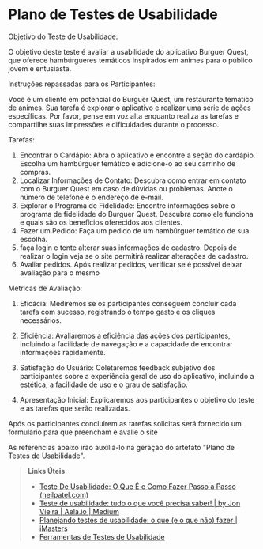 # Plano de Testes de Usabilidade

Objetivo do Teste de Usabilidade: 

O objetivo deste teste é avaliar a usabilidade do aplicativo Burguer Quest, que oferece hambúrgueres temáticos inspirados em animes para o público jovem e entusiasta. 

Instruções repassadas para os Participantes: 

Você é um cliente em potencial do Burguer Quest, um restaurante temático de animes. Sua tarefa é explorar o aplicativo e realizar uma série de ações específicas. Por favor, pense em voz alta enquanto realiza as tarefas e compartilhe suas impressões e dificuldades durante o processo. 

Tarefas: 

1. Encontrar o Cardápio: Abra o aplicativo e encontre a seção do cardápio. Escolha um hambúrguer temático e adicione-o ao seu carrinho de compras.
2. Localizar Informações de Contato: Descubra como entrar em contato com o Burguer Quest em caso de dúvidas ou problemas. Anote o número de telefone e o endereço de e-mail.
3. Explorar o Programa de Fidelidade: Encontre informações sobre o programa de fidelidade do Burguer Quest. Descubra como ele funciona e quais são os benefícios oferecidos aos clientes.
4. Fazer um Pedido: Faça um pedido de um hambúrguer temático de sua escolha.
5.  faça login e tente alterar suas informações de cadastro. Depois de realizar o login veja se o site permitirá realizar alterações de cadastro.
6.   Avaliar pedidos. Após realizar pedidos, verificar se é possível deixar avaliação para o mesmo

 Métricas de Avaliação: 

 1. Eficácia: Mediremos se os participantes conseguem concluir cada tarefa com sucesso, registrando o tempo gasto e os cliques necessários.
 2. Eficiência: Avaliaremos a eficiência das ações dos participantes, incluindo a facilidade de navegação e a capacidade de encontrar informações rapidamente.
 3. Satisfação do Usuário: Coletaremos feedback subjetivo dos participantes sobre a experiência geral de uso do aplicativo, incluindo a estética, a facilidade de uso e o grau de satisfação.


1. Apresentação Inicial: Explicaremos aos participantes o objetivo do teste e as tarefas que serão realizadas.

Após os participantes concluirem as tarefas solicitas será fornecido um formulario para que  preencham e avalie o site


  

As referências abaixo irão auxiliá-lo na geração do artefato "Plano de Testes de Usabilidade".

> **Links Úteis**:
> - [Teste De Usabilidade: O Que É e Como Fazer Passo a Passo (neilpatel.com)](https://neilpatel.com/br/blog/teste-de-usabilidade/)
> - [Teste de usabilidade: tudo o que você precisa saber! | by Jon Vieira | Aela.io | Medium](https://medium.com/aela/teste-de-usabilidade-o-que-voc%C3%AA-precisa-saber-39a36343d9a6/)
> - [Planejando testes de usabilidade: o que (e o que não) fazer | iMasters](https://imasters.com.br/design-ux/planejando-testes-de-usabilidade-o-que-e-o-que-nao-fazer/)
> - [Ferramentas de Testes de Usabilidade](https://www.usability.gov/how-to-and-tools/resources/templates.html)
